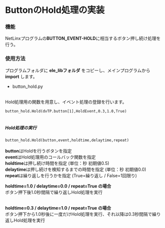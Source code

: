# ButtonのHold処理の実装

### 機能
NetLinxプログラムの**BUTTON_EVENT-HOLD**に相当するボタン押し続け処理を行う。

### 使用方法

プログラムフォルダに **ele_libフォルダ** をコピーし、メインプログラムから **import** します。
- button_hold.py
<br/>
Hold処理用の関数を用意し、イベント処理の登録を行います。<br/>

`button_hold.Hold(dvTP.button[1],HoldEvent,0.3,1.0,True)`<br/><br/>

##### Hold処理の実行

`button_hold.Hold(button,event,holdtime,delaytime,repeat)`<br/><br/>
**button**はHoldを行うボタンを指定<br/>
**event**はHold処理用のコールバック関数を指定<br/>
**holdtime**は押し続け時間を指定 (単位：秒 初期値0.5)<br/>
**delaytime**は押し続けを検知するまでの時間を指定 (単位：秒 初期値0.0)<br/>
**repeat**は繰り返しを行うかを指定 (True=繰り返し / False=1回限り)

**holdtime=1.0 / delaytime=0.0 / repeat=True の場合**<br/>
ボタン押下後1.0秒間隔で繰り返しHold処理を実行<br/><br/>

**holdtime=0.3 / delaytime=1.0 / repeat=True の場合**<br/>
ボタン押下から1.0秒後に一度だけHold処理を実行、それ以降は0.3秒間隔で繰り返しHold処理を実行
